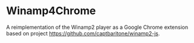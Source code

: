 Winamp4Chrome
=============

A reimplementation of the Winamp2 player as a Google Chrome extension based on project https://github.com/captbaritone/winamp2-js.
